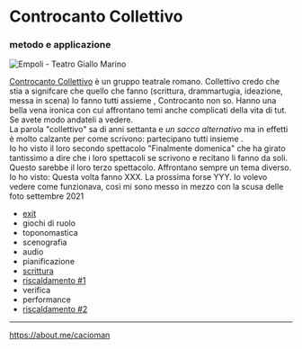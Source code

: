 # Controcanto Collettivo 
### metodo e applicazione

![]( https://lh3.googleusercontent.com/pw/AM-JKLU5Cp-0fLGhcEt8KMeZ4GH4__i6xW35V94C376ZXrglRDcKmGh2RaxgeZb8vvWv8PlEzoOUSFjeaSHzUUs6c1YmAEfjIGkS-_wiO2RdPE-PFkaEY7oPPWGGwaroG8nGEInD0TzYlkrtUvEWPMdqIipdmw=s717 "Empoli - Teatro Giallo Marino  ")  

[Controcanto Collettivo](https://www.controcantocollettivo.it) è un gruppo teatrale romano. Collettivo credo che stia a signifcare che quello che fanno (scrittura, drammartugia, ideazione, messa in scena) lo fanno tutti assieme  , Controcanto non so. Hanno una bella vena ironica con cui affrontano temi anche complicati della vita di tut. Se avete modo andateli a vedere.   
La parola "collettivo" sa di anni settanta e *un sacco alternativo* ma in effetti è molto calzante per come  scrivono: partecipano tutti insieme .  
Io ho visto il loro secondo spettacolo "Finalmente domenica" che ha girato tantissimo a dire che i loro spettacoli se scrivono e recitano li fanno da soli. Questo sarebbe il loro terzo spettacolo.
Affrontano sempre un tema diverso.
Io ho visto:
Questa volta fanno XXX. La prossima forse YYY.
Io volevo vedere come funzionava, così mi sono messo in mezzo con la scusa delle foto
settembre 2021  


- [exit](https:/cacioman.github.io/CCCexit.html) 
- giochi di ruolo
- toponomastica
- scenografia
- audio
- pianificazione
- [scrittura](http://simp.ly/p/GqsS3T)  
- [riscaldamento #1](http://simp.ly/p/TCsb1R)     
- verifica
- performance
- [riscaldamento #2](http://simp.ly/p/FzT6c8)   


---  
https://about.me/cacioman 
